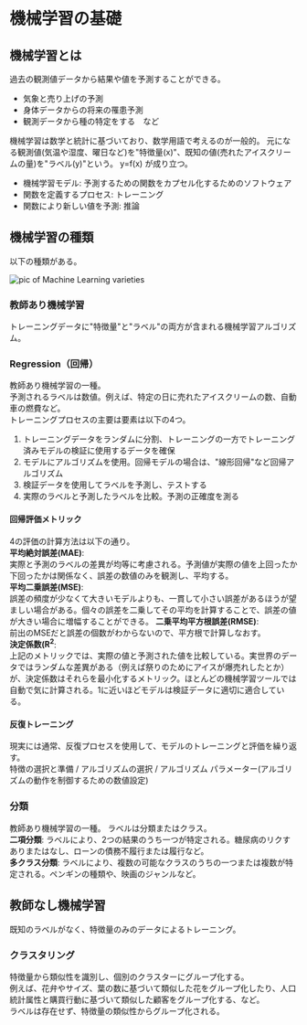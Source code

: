 # 機械学習の基礎
## 機械学習とは
過去の観測値データから結果や値を予測することができる。  
- 気象と売り上げの予測
- 身体データからの将来の罹患予測
- 観測データから種の特定をする　など

機械学習は数学と統計に基づいており、数学用語で考えるのが一般的。 
元になる観測値(気温や湿度、曜日など)を"特徴量(x)"、既知の値(売れたアイスクリームの量)を"ラベル(y)"という。 y=f(x)  が成り立つ。
* 機械学習モデル: 予測するための関数をカプセル化するためのソフトウェア
* 関数を定義するプロセス: トレーニング
* 関数により新しい値を予測: 推論

## 機械学習の種類
以下の種類がある。  

![pic of Machine Learning varieties](https://learn.microsoft.com/ja-jp/training/wwl-data-ai/fundamentals-machine-learning/media/machine-learning-types.png)

  
### 教師あり機械学習
トレーニングデータに"特徴量"と"ラベル"の両方が含まれる機械学習アルゴリズム。  
  
### Regression（回帰）
教師あり機械学習の一種。  
予測されるラベルは数値。例えば、特定の日に売れたアイスクリームの数、自動車の燃費など。   
トレーニングプロセスの主要は要素は以下の4つ。  
  1. トレーニングデータをランダムに分割、トレーニングの一方でトレーニング済みモデルの検証に使用するデータを確保
  2.  モデルにアルゴリズムを使用。回帰モデルの場合は、"線形回帰"など回帰アルゴリズム
  3.  検証データを使用してラベルを予測し、テストする
  4.  実際のラベルと予測したラベルを比較。予測の正確度を測る
  
#### 回帰評価メトリック
4の評価の計算方法は以下の通り。  
**平均絶対誤差(MAE)**:   
 実際と予測のラベルの差異が均等に考慮される。予測値が実際の値を上回ったか下回ったかは関係なく、誤差の数値のみを観測し、平均する。    
**平均二乗誤差(MSE)**:  
 誤差の頻度が少なくて大きいモデルよりも、一貫して小さい誤差があるほうが望ましい場合がある。個々の誤差を二乗してその平均を計算することで、誤差の値が大きい場合に増幅することができる。
 **二乗平均平方根誤差(RMSE)**:  
  前出のMSEだと誤差の個数がわからないので、平方根で計算しなおす。  
**決定係数(R<sup>2</sup>**:  
  上記のメトリックでは、実際の値と予測された値を比較している。実世界のデータではランダムな差異がある（例えば祭りのためにアイスが爆売れしたとか）が、決定係数はそれらを最小化するメトリック。ほとんどの機械学習ツールでは自動で気に計算される。1に近いほどモデルは検証データに適切に適合している。  

#### 反復トレーニング ####
現実には通常、反復プロセスを使用して、モデルのトレーニングと評価を繰り返す。  
特徴の選択と準備 / アルゴリズムの選択 / アルゴリズム パラメーター(アルゴリズムの動作を制御するための数値設定)

### 分類
教師あり機械学習の一種。
ラベルは分類またはクラス。  
**二項分類**: ラベルにより、2つの結果のうち一つが特定される。糖尿病のリクすありまたはなし、ローンの債務不履行または履行など。  
**多クラス分類**: ラベルにより、複数の可能なクラスのうちの一つまたは複数が特定される。ペンギンの種類や、映画のジャンルなど。  

##
## 教師なし機械学習
既知のラベルがなく、特徴量のみのデータによるトレーニング。

### クラスタリング
特徴量から類似性を識別し、個別のクラスターにグループ化する。  
例えば、花弁やサイズ、葉の数に基づいて類似した花をグループ化したり、人口統計属性と購買行動に基づいて類似した顧客をグループ化する、など。  
ラベルは存在せず、特徴量の類似性からグループ化される。  



